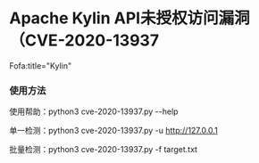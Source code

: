 # Apache Kylin API未授权访问漏洞（CVE-2020-13937

Fofa:title="Kylin"

### 使用方法

使用帮助：python3 cve-2020-13937.py --help

单一检测：python3 cve-2020-13937.py -u http://127.0.0.1

批量检测：python3 cve-2020-13937.py -f target.txt